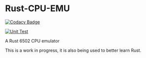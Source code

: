 # Rust-CPU-EMU

[![Codacy Badge](https://api.codacy.com/project/badge/Grade/2d800cbab6bd4b5d971da93316ecb026)](https://app.codacy.com/gh/Xenios91/Rust-CPU-EMU?utm_source=github.com&utm_medium=referral&utm_content=Xenios91/Rust-CPU-EMU&utm_campaign=Badge_Grade_Settings)

[![Unit Test](https://github.com/Xenios91/Rust-CPU-EMU/actions/workflows/rust.yml/badge.svg?branch=main)](https://github.com/Xenios91/Rust-CPU-EMU/actions/workflows/rust.yml)

A Rust 6502 CPU emulator


This is a work in progress, it is also being used to better learn Rust.

